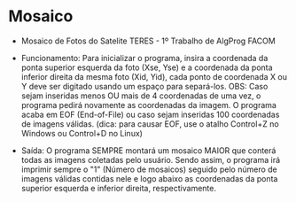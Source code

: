 # Mosaico
- Mosaico de Fotos do Satelite TERES - 1º Trabalho de AlgProg FACOM

- Funcionamento:
Para inicializar o programa, insira a coordenada da ponta superior esquerda da foto (Xse, Yse) e a coordenada da ponta inferior direita da mesma foto (Xid, Yid), cada ponto de coordenada X ou Y deve ser digitado usando um espaço para separá-los.
OBS: Caso sejam inseridas menos OU mais de 4 coordenadas de uma vez, o programa pedirá novamente as coordenadas da imagem. O programa acaba em EOF (End-of-File) ou caso sejam inseridas 100 coordenadas de imagens válidas. (dica: para causar EOF, use o atalho Control+Z no Windows ou Control+D no Linux)
- Saída:
O programa SEMPRE montará um mosaico MAIOR que conterá todas as imagens coletadas pelo usuário. Sendo assim, o programa irá imprimir sempre o "1" (Número de mosaicos) seguido pelo número de imagens válidas contidas nele e logo abaixo as coordenadas da ponta superior esquerda e inferior direita, respectivamente.
